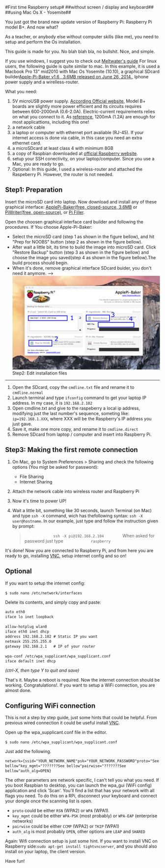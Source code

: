 #First time Raspberry setup#
##without screen / display and keyboard##
##using Mac Os X - Yosemite##

You just got the brand new update version of Raspberry Pi: Raspberry Pi model B+. And now what?

As a teacher, or anybody else without computer skills (like me), you need to setup and perform the Os installation.

This guide is made for you. No blah blah bla, no bullshit. Nice, and simple.

If you use windows, I suggest you to check out [Meltwater's guide](http://pihw.wordpress.com/guides/direct-network-connection/) For linux users, the following guide is quite similar to mac. In this example, it is used a Macbook Pro 13" mid2010 with Mac Os Yosemite (10.10), a graphical SDcard builder[Apple-Pi-Baker v1.6 , 3.6MB released on June 26, 2014.](http://www.tweaking4all.com/hardware/raspberry-pi/macosx-apple-pi-baker/), Iphone power supply and a wirelless-router.

What you need:

1.  5V microUSB power supply. [According Official website](http://www.raspberrypi.org/help/faqs/#powerReqs), Model B+ boards are slightly more power efficient and its circuits requires between 600-2000mA (0.6-2.0A). Electric-current requirements relies on what you connect to it. As [reference](http://www.raspberrypi.org/help/faqs/#powerReqs), 1200mA (1.2A) are enough for most applicattions, including this one!
2.  a network cable
3.  a laptop or computer with ethernet port avaliable (RJ-45). If your internet access is done via cable, in this case you need an extra ethernet card.
4.  a microSDcard at least class 4 with minimum 8GB
5.  a copy of Raspbian downloaded at [official Raspberry website](http://www.raspberrypi.org/downloads/).
6.  setup your SSH conectivity, on your laptop/computer. Since you use a Mac, you are ready to go.
7.  Optional: In this guide, I used a wireless-router and attached the Raspeberry Pi. However, the router is not needed.

Step1: Preparation
------------------

Insert the microSD card into laptop. Now download and install any of these graphical interface: [ApplePi-Baker(free, closed-source, 3.6MB](http://www.tweaking4all.com/hardware/raspberry-pi/macosx-apple-pi-baker/) or [PiWriter(free, open-source)](http://sourceforge.net/projects/piwriter/), or [Pi Filler](http://ivanx.com/raspberrypi/).

Open the choosen graphical interface card builder and following the procedures. If You choose Apple-Pi-Baker:

-   Select the microSD card (step 1 as shown in the figure bellow), and hit "Prep for NOOBS" button (step 2 as shown in the figure bellow).
-   After wait a little bit, its time to build the image into microSD card. Click "Restore Backup" button (step 3 as shown in the figure bellow) and choose the image you saved(step 4 as shown in the figure bellow).The build process should begin.
-   When it's done, remove graphical interface SDcard buider, you don't need it anymore.
-->![alt text](https://github.com/toshioe10/raspberrypi_on_mac_using_yosemite_headless/blob/master/img/Apple-Pi-Baker-steps.png)
Step2: Edit installation files
------------------------------

1.  Open the SDcard, copy the `cmdline.txt` file and rename it to `cmdline.normal`
2.  Launch terminal and type `ifconfig` command to get your laptop IP address. In my case, it is `192.168.2.102`
3.  Open cmdline.txt and give to the raspeberry a local ip address, modifying just the last number's sequence, someting like:
   `ip=192.168.1.XXX`, where XXX will be the Raspberry's IP address you just gave.
4.  Save it, make one more copy, and rename it to `cmdline.direct`
5.  Remove SDcard from laptop / computer and insert into Raspberry Pi.

Step3: Making the first remote connection
-----------------------------------------

1.  On Mac, go to System Preferences \> Sharing and check the following options (You migt be asked for password):
    -   File Sharing
    -   Internet Sharing

2.  Attach the network cable into wireless router and Raspberry Pi
3.  Now it's time to power UP!
4.  Wait a little bit, something like 30 seconds, launch Terminal (on Mac) and type `ssh -X` command, wich has thefollowing syntax: `ssh -X user@hostname`. In our example, just type and follow the instruction given by prompt:

    > `              ssh -X pi@192.168.2.104         `
    >  When asked for password just type
    >  `             raspberry         `

It's done! Now you are connected to Raspberry Pi, and from here you are ready to go, installing [VNC](http://www.raspberrypi.org/documentation/remote-access/vnc/), setup internet config and so on!

Optional
--------

If you want to setup the internet config:

`$ sudo nano /etc/network/interfaces`

Delete its contents, and simply copy and paste:

    auto eth0 
    iface lo inet loopback 

    allow-hotplug wlan0 
    iface eth0 inet dhcp 
    address 192.168.2.102 # Static IP you want 
    netmask 255.255.255.0 
    gateway 192.168.2.1   # IP of your router

    wpa-conf /etc/wpa_supplicant/wpa_supplicant.conf
    iface default inet dhcp

*(ctrl-X, then type Y to quit and save)*

That's it. Maybe a reboot is required. Now the internet connection should be working. Congratulations!. If you want to setup a WiFi connection, you are almost done.

Configuring WiFi connection
---------------------------

This is not a step by step guide, just some hints that could be helpful. From previous wired connection it could be useful install [VNC](http://www.raspberrypi.org/documentation/remote-access/vnc/).

Open up the wpa\_supplicant.conf file in the editor.

`$ sudo nano /etc/wpa_supplicant/wpa_supplicant.conf`

Just add the following.

    network={ssid="YOUR_NETWORK_NAME"psk="YOUR_NETWORK_PASSWORD"proto="See bellow"key_mgmt="???????See bellow"pairwise="???????See bellow"auth_alg=OPEN}

The other parameters are network specific, I can't tell you what you need. If you boot Raspbian to desktop, you can launch the wpa\_gui (WiFi config) application and click 'Scan'. You'll find a list that has your network with all flags you need. To do this on a RPi, disconnect your keyboard and connect your dongle once the scanning list is open.

-   `proto` could be either `RSN` (WPA2) or `WPA` (WPA1).
-   `key_mgmt` could be either `WPA-PSK` (most probably) or `WPA-EAP` (enterprise networks)
-   `pairwise` could be either `CCMP` (WPA2) or `TKIP` (WPA1)
-   `auth_alg` is most probably `OPEN`, other options are `LEAP` and `SHARED`

Again: Wifi connection setup is just some hint. If you want to install VNC on Raspberry side:`sudo apt-get install tightvncserver`, and you should also install on your laptop, the client version.

Have fun!

